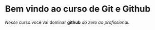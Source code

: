 # Bem vindo ao curso de Git e Github
_Nesse_ curso você vai dominar **github** _do zero ao profissional._